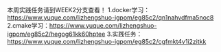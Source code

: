 本周实践任务请到WEEK2分支查看！
     1.docker学习：https://www.yuque.com/lizhengshuo-igpom/eg85c2/qn1nahvdfma5noc8
     2.cmake学习：https://www.yuque.com/lizhengshuo-igpom/eg85c2/hegog61kk60hptee
     3.实践任务：https://www.yuque.com/lizhengshuo-igpom/eg85c2/cgfmkt4v1i2zitkk
